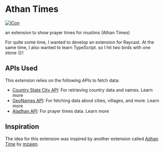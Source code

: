 # Athan Times

[![ICon](https://i.postimg.cc/FH8nxF3q/Icon-100.png "ICon")](https://i.postimg.cc/FH8nxF3q/Icon-100.png "ICon")

an extension to show prayer times for muslims (Athan Times)

For quite some time, I wanted to develop an extension for Raycast. At the same time, I also wanted to learn TypeScript. so I hit two birds with one stone 😗!

## APIs Used

This extension relies on the following APIs to fetch data:

- [Country State City API](https://countrystatecity.in/docs/api/cities-by-country/ " Country State City API"): For retrieving country data and names. Learn more
- [GeoNames API](https://www.geonames.org "GeoNames API"): For fetching data about cities, villages, and more. Learn more
- [Aladhan API](https://aladhan.com/ "Aladhan API"): For prayer times data. Learn more

## Inspiration

The idea for this extension was inspired by another extension called [Adhan Time](https://www.raycast.com/mzaien/adhan-time "Adhan Time") by [mzaien](https://github.com/mzaien "mzaien").
